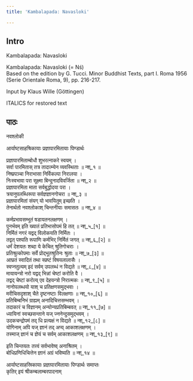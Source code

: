 ```yaml
---
title: 'Kambalapada: Navasloki'

---
```

## Intro
  
  
  
  
 Kambalapada: Navasloki   
  
  
  
  
Kambalapada: Navasloki (= Nś)  
Based on the edition by G. Tucci. Minor Buddhist Texts, part I. Roma 1956  
(Serie Orientale Roma, 9), pp. 216-217.  
  
  
Input by Klaus Wille (Göttingen)  
  
  
  
ITALICS for restored text  
  
  
  
  
  


## पाठः
  
  
  
  
  
  
  
नवश्लोकी  
  
  
आर्याष्टसाहश्रिकायाः प्रज्ञापारमितायाः पिण्डार्थः  
  
प्रज्ञापारमिताम्बोधौ शुभरत्नाकरे स्वयम् ।  
सर्वा पारमितास् तत्र तादात्म्येन व्यवस्थिताः ॥ न्श्_१ ॥  
निष्प्रपञ्चा निराभासा निर्विकल्पा निरालया ।  
निःस्वभावा परा सूक्ष्मा बिन्दुनादविवर्जिता ॥ न्श्_२ ॥  
प्रज्ञापारमिता माता सर्वबुद्धोदया परा ।  
त्रयानुपलब्धिरूपा सर्वज्ञज्ञानगोचरा ॥ न्श्_३ ॥  
प्रज्ञापारमितां संयग् यो भावयितुम् इच्छति ।  
तेनार्थतो नवश्लोकाश् चिन्तनीयाः समासतः ॥ न्श्_४ ॥  
  
कर्मप्रभावसम्भूतं षडायतनलक्षणम् ।  
पुनर्भवम् इति ख्यातं प्रतिभासोपमं हि तत् ॥ न्श्_५_[१] ॥  
निर्मितं नगरं यद्वद् विलोकयति निर्मितः ।  
तद्वत् पश्यति रूपाणि कर्मभिर् निर्मितं जगत् ॥ न्श्_६_[२] ॥  
धर्मं देशयतः शब्दा ये केचित् श्रुतिगोचराः ।  
प्रतिश्रुत्कोपमाः सर्वे प्रोद्भूतश्रुतिनः श्रुताः ॥ न्श्_७_[३] ॥  
आघ्रतं स्वादितं तथा स्प्रष्टं विषयलालासैः ।  
स्वप्नतुल्यम् इदं सर्वम् उपलब्धं न विद्यते ॥ न्श्_८_[४] ॥  
मायायन्त्रो नरो यद्वद् भिन्नां चेष्टां करोति वै ।  
तद्वद् चेष्टां करोत्य् एव देहयन्त्रो निरात्मकः ॥ न्श्_९_[५] ॥  
नानोपलब्धयो याश् च प्रतिक्षणसमुद्भवाः ।  
मरीचिसदृशाश् चैते दृष्टनष्टाः विलक्षणाः ॥ न्श्_१०_[६] ॥  
प्रतिबिम्बनिभं ग्राह्यम् अनादिचित्तसम्भवम् ।  
तदाकारं च विज्ञानम् अन्योन्यप्रतिबिम्बवत् ॥ न्श्_११_[७] ॥  
ध्यायिनां स्वच्छसन्ताने यज् ज्ननेन्दुसमुद्भवम् ।  
उदकचन्द्रोपमं तद् धि प्रत्यक्षं न विद्यते ॥ न्श्_१२_[८] ॥  
योगिनाम् अपि यज् ज्ञानं तद् अप्य् आकाशलक्षणम् ।  
तस्माज् ज्ञानं च ज्ञेयं च सर्वम् आकाशलक्षणम् ॥ न्श्_१३_[९] ॥  
  
इति चिन्तयतः तत्त्वं सर्वभावेष्व् अनाश्रितम् ।  
बोधिप्रणिधिचित्तेन ज्ञानं अग्रं भविष्यति ॥ न्श्_१४ ॥  
  
आर्याष्टसाहस्रिकायाः प्रज्ञापारमितायाः पिण्डार्थः समाप्तः  
कृतिर् इयं श्रीकम्बलाम्बरपादनाम्  
  
  
  
  
